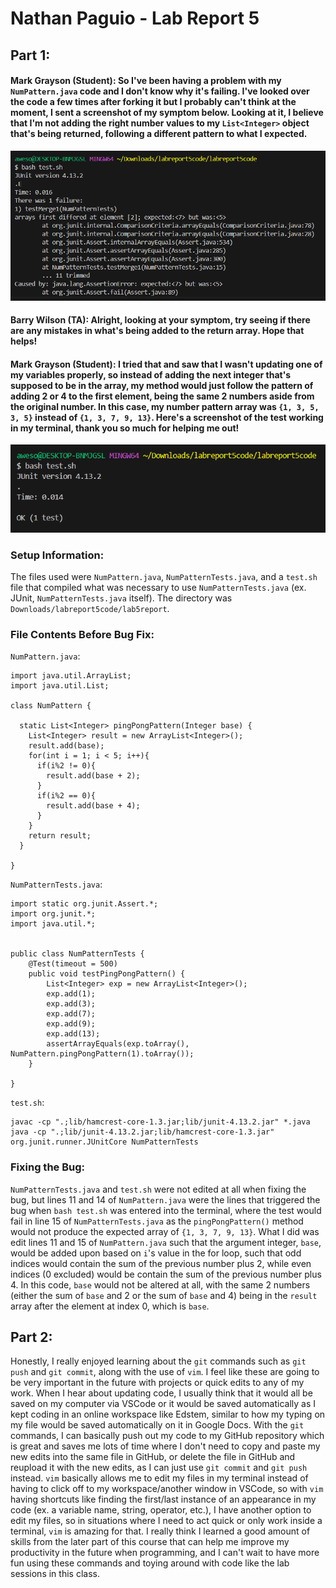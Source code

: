 # Nathan Paguio - Lab Report 5

## Part 1:

#### Mark Grayson (Student): So I've been having a problem with my `NumPattern.java` code and I don't know why it's failing. I've looked over the code a few times after forking it but I probably can't think at the moment, I sent a screenshot of my symptom below. Looking at it, I believe that I'm not adding the right number values to my `List<Integer>` object that's being returned, following a different pattern to what I expected.

![Image](ArraySymptom.png)

#### Barry Wilson (TA): Alright, looking at your symptom, try seeing if there are any mistakes in what's being added to the return array. Hope that helps!

#### Mark Grayson (Student): I tried that and saw that I wasn't updating one of my variables properly, so instead of adding the next integer that's supposed to be in the array, my method would just follow the pattern of adding 2 or 4 to the first element, being the same 2 numbers aside from the original number. In this case, my number pattern array was `{1, 3, 5, 3, 5}` instead of `{1, 3, 7, 9, 13}`. Here's a screenshot of the test working in my terminal, thank you so much for helping me out!

![Image](ProperOutput.png)

### Setup Information:
The files used were `NumPattern.java`, `NumPatternTests.java`, and a `test.sh` file that compiled what was necessary to use `NumPatternTests.java` (ex. JUnit, `NumPatternTests.java` itself). The directory was `Downloads/labreport5code/lab5report`.

### File Contents Before Bug Fix:
`NumPattern.java`:
```
import java.util.ArrayList;
import java.util.List;

class NumPattern {

  static List<Integer> pingPongPattern(Integer base) {
    List<Integer> result = new ArrayList<Integer>();
    result.add(base);
    for(int i = 1; i < 5; i++){
      if(i%2 != 0){
        result.add(base + 2);
      }
      if(i%2 == 0){
        result.add(base + 4);
      }
    }
    return result;
  }

}

```
`NumPatternTests.java`:
```
import static org.junit.Assert.*;
import org.junit.*;
import java.util.*;


public class NumPatternTests {
	@Test(timeout = 500)
	public void testPingPongPattern() {
		List<Integer> exp = new ArrayList<Integer>();
		exp.add(1);
		exp.add(3);
		exp.add(7);
		exp.add(9);
		exp.add(13);
		assertArrayEquals(exp.toArray(), NumPattern.pingPongPattern(1).toArray());
	}

}

```
`test.sh`:
```
javac -cp ".;lib/hamcrest-core-1.3.jar;lib/junit-4.13.2.jar" *.java
java -cp ".;lib/junit-4.13.2.jar;lib/hamcrest-core-1.3.jar" org.junit.runner.JUnitCore NumPatternTests
```
### Fixing the Bug:
 `NumPatternTests.java` and `test.sh` were not edited at all when fixing the bug, but lines 11 and 14 of `NumPattern.java` were the lines that triggered the bug when `bash test.sh` was entered into the terminal, where the test would fail in line 15 of `NumPatternTests.java` as the `pingPongPattern()` method would not produce the expected array of `{1, 3, 7, 9, 13}`. What I did was edit lines 11 and 15 of `NumPattern.java` such that the argument integer, `base`, would be added upon based on `i`'s value in the for loop, such that odd indices would contain the sum of the previous number plus 2, while even indices (0 excluded) would be contain the sum of the previous number plus 4. In this code, `base` would not be altered at all, with the same 2 numbers (either the sum of `base` and 2 or the sum of `base` and 4) being in the `result` array after the element at index 0, which is `base`.
 
## Part 2:
Honestly, I really enjoyed learning about the `git` commands such as `git push` and `git commit`, along with the use of `vim`. I feel like these are going to be very important in the future with projects or quick edits to any of my work. When I hear about updating code, I usually think that it would all be saved on my computer via VSCode or it would be saved automatically as I kept coding in an online workspace like Edstem, similar to how my typing on my file would be saved automatically on it in Google Docs. With the `git` commands, I can basically push out my code to my GitHub repository which is great and saves me lots of time where I don't need to copy and paste my new edits into the same file in GitHub, or delete the file in GitHub and reupload it with the new edits, as I can just use `git commit` and `git push` instead. `vim` basically allows me to edit my files in my terminal instead of having to click off to my workspace/another window in VSCode, so with `vim` having shortcuts like finding the first/last instance of an appearance in my code (ex. a variable name, string, operator, etc.), I have another option to edit my files, so in situations where I need to act quick or only work inside a terminal, `vim` is amazing for that. I really think I learned a good amount of skills from the later part of this course that can help me improve my productivity in the future when programming, and I can't wait to have more fun using these commands and toying around with code like the lab sessions in this class.
